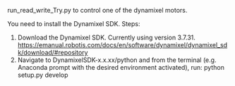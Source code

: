run_read_write_Try.py to control one of the dynamixel motors. 

You need to install the Dynamixel SDK. Steps:
1) Download the Dynamixel SDK. Currently using version 3.7.31. https://emanual.robotis.com/docs/en/software/dynamixel/dynamixel_sdk/download/#repository
2) Navigate to DynamixelSDK-x.x.xx/python and from the terminal (e.g. Anaconda prompt with the desired environment activated), run: 
python setup.py develop


